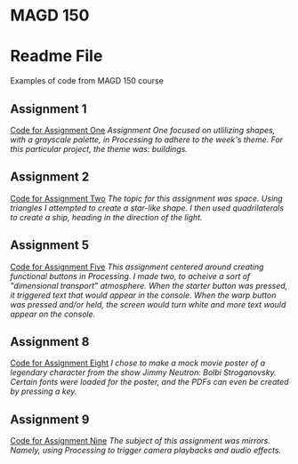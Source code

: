 # MAGD 150

# Readme File
Examples of code from MAGD 150 course

## Assignment 1

[Code for Assignment One](https://github.com/Thingamajig3053/MAGD-150-Assignments/blob/master/Assignment%5BOne%5D.pde)
*Assignment One focused on utlilizing shapes, with a grayscale palette, in Processing to adhere to the week's theme. For this particular project, the theme was: buildings.*

## Assignment 2

[Code for Assignment Two](https://github.com/Thingamajig3053/MAGD-150-Assignments/blob/master/Assignment%5BTwo%5D.pde)
*The topic for this assignment was space. Using triangles I attempted to create a star-like shape. I then used quadrilaterals to create a ship, heading in the direction of the light.*

## Assignment 5

[Code for Assignment Five](https://github.com/Thingamajig3053/MAGD-150-Assignments/blob/master/Assignment%5BFive%5D.pde)
*This assignment centered around creating functional buttons in Processing. I made two, to acheive a sort of "dimensional transport" atmosphere. When the starter button was pressed, it triggered text that would appear in the console. When the warp button was pressed and/or held, the screen would turn white and more text would appear on the console.*

## Assignment 8

[Code for Assignment Eight](https://github.com/Thingamajig3053/MAGD-150-Assignments/blob/master/Assignment%5BEight%5D.pde)
*I chose to make a mock movie poster of a legendary character from the show Jimmy Neutron: Bolbi Stroganovsky. Certain fonts were loaded for the poster, and the PDFs can even be created by pressing a key.*

## Assignment 9

[Code for Assignment Nine](https://github.com/Thingamajig3053/MAGD-150-Assignments/blob/master/Assignment%5BNine%5D.pde)
*The subject of this assignment was mirrors. Namely, using Processing to trigger camera playbacks and audio effects.*
